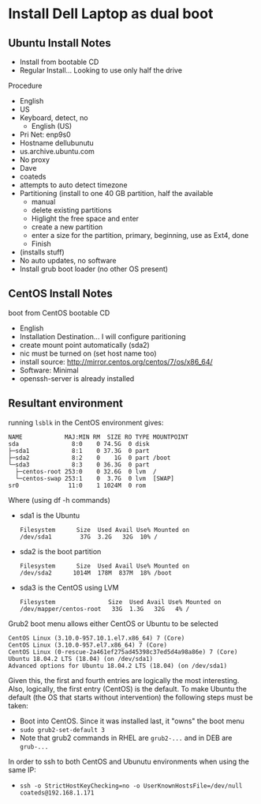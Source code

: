 # Install Dell Laptop as dual boot

## Ubuntu Install Notes
* Install from bootable CD
* Regular Install... Looking to use only half the drive

Procedure
* English
* US
* Keyboard, detect, no
  * English (US)
* Pri Net: enp9s0
* Hostname dellubunutu
* us.archive.ubuntu.com
* No proxy
* Dave
* coateds
* attempts to auto detect timezone
* Partitioning (install to one 40 GB partition, half the available
  * manual
  * delete existing partitions
  * Higlight the free space and enter
  * create a new partition
  * enter a size for the partition, primary, beginning, use as Ext4, done
  * Finish
* (installs stuff)
* No auto updates, no software
* Install grub boot loader (no other OS present)

## CentOS Install Notes
boot from CentOS bootable CD
* English
* Installation Destination... I will configure paritioning
* create mount point automatically (sda2)
* nic must be turned on (set host name too)
* install source: http://mirror.centos.org/centos/7/os/x86_64/
* Software: Minimal
* openssh-server is already installed

## Resultant environment
running `lsblk` in the CentOS environment gives:
```
NAME            MAJ:MIN RM  SIZE RO TYPE MOUNTPOINT
sda               8:0    0 74.5G  0 disk
├─sda1            8:1    0 37.3G  0 part
├─sda2            8:2    0    1G  0 part /boot
└─sda3            8:3    0 36.3G  0 part
  ├─centos-root 253:0    0 32.6G  0 lvm  /
  └─centos-swap 253:1    0  3.7G  0 lvm  [SWAP]
sr0              11:0    1 1024M  0 rom
```

Where (using df -h commands)
* sda1 is the Ubuntu
  ```
  Filesystem      Size  Used Avail Use% Mounted on
  /dev/sda1        37G  3.2G   32G  10% /
  ```
* sda2 is the boot partition
  ```
  Filesystem      Size  Used Avail Use% Mounted on
  /dev/sda2      1014M  178M  837M  18% /boot
  ```
* sda3 is the CentOS using LVM
  ```
  Filesystem               Size  Used Avail Use% Mounted on
  /dev/mapper/centos-root   33G  1.3G   32G   4% /
  ```

Grub2 boot menu allows either CentOS or Ubuntu to be selected
```
CentOS Linux (3.10.0-957.10.1.el7.x86_64) 7 (Core)
CentOS Linux (3.10.0-957.el7.x86_64) 7 (Core)
CentOS Linux (0-rescue-2a461ef275ad45398c37ed5d4a98a86e) 7 (Core)
Ubuntu 18.04.2 LTS (18.04) (on /dev/sda1)
Advanced options for Ubuntu 18.04.2 LTS (18.04) (on /dev/sda1)
```
Given this, the first and fourth entries are logically the most interesting. Also, logically, the first entry (CentOS) is the default. To make Ubuntu the default (the OS that starts without intervention) the following steps must be taken:
* Boot into CentOS. Since it was installed last, it "owns" the boot menu
* `sudo grub2-set-default 3`
* Note that grub2 commands in RHEL are `grub2-...` and in DEB are `grub-...`

In order to ssh to both CentOS and Ubunutu environments when using the same IP:
* `ssh -o StrictHostKeyChecking=no -o UserKnownHostsFile=/dev/null coateds@192.168.1.171`